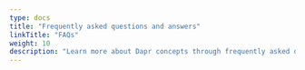 ```yaml
---
type: docs
title: "Frequently asked questions and answers"
linkTitle: "FAQs"
weight: 10
description: "Learn more about Dapr concepts through frequently asked questions"
---
```

